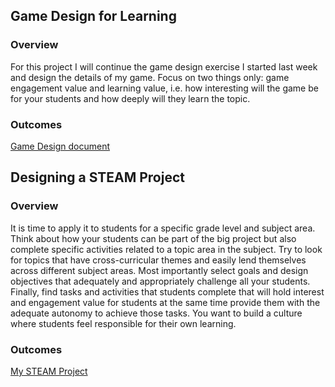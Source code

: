 ##  Game Design for Learning

### Overview

For this project I will continue the game design exercise I started last week and design the details of my game. Focus on two things only: game engagement value and learning value, i.e. how interesting will the game be for your students and how deeply will they learn the topic.

### Outcomes

[Game Design document](https://docs.google.com/document/d/1MJHitWzcpUAuIlFWBvDGHFPhBVmFZAGlI8EWrAARxKI/edit)


## Designing a STEAM Project

### Overview

It is time to apply it to students for a specific grade level and subject area. Think about how your students can be part of the big project but also complete specific activities related to a topic area in the subject. Try to look for topics that have cross-curricular themes and easily lend themselves across different subject areas. Most importantly select goals and design objectives that adequately and appropriately challenge all your students. Finally, find tasks and activities that students complete that will hold interest and engagement value for students at the same time provide them with the adequate autonomy to achieve those tasks. You want to build a culture where students feel responsible for their own learning. 

### Outcomes
[My STEAM Project](https://sites.google.com/view/chongchongchao/steam)

